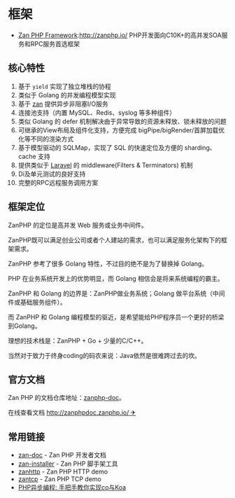 # 框架

- [Zan PHP Framework](https://github.com/youzan/zanphp):<http://zanphp.io/> PHP开发面向C10K+的高并发SOA服务和RPC服务首选框架

## 核心特性

1. 基于 `yield` 实现了独立堆栈的协程
2. 类似于 Golang 的并发编程模型实现
3. 基于 [zan](https://github.com/youzan/zan) 提供异步非阻塞I/O服务
4. 连接池支持（内置 MySQL、Redis、syslog 等多种组件）
5. 类似 Golang 的 defer 机制解决由于异常导致的资源未释放、锁未释放的问题
6. 可继承的View布局及组件化支持，方便完成 bigPipe/bigRender/首屏加载优化等不同的渲染方式
7. 基于模型驱动的 SQLMap，实现了 SQL 的快速定位及方便的 sharding、cache 支持
8. 提供类似于 [Laravel](https://github.com/laravel/laravel) 的 middleware(Filters & Terminators) 机制
9. Di及单元测试的良好支持
10. 完整的RPC远程服务调用方案

## 框架定位

ZanPHP 的定位是高并发 Web 服务或业务中间件。

ZanPHP既可以满足创业公司或者个人建站的需求，也可以满足服务化架构下的框架需求。

ZanPHP 参考了很多 Golang 特性，不过目的绝不是为了替换掉 Golang。

PHP 在业务系统开发上的优势明显，而 Golang 相信会是将来系统编程的霸主。

ZanPHP 和 Golang 的边界是：ZanPHP做业务系统；Golang 做平台系统（中间件或基础服务组件）。

而 ZanPHP 和 Golang 编程模型的驱近，是希望能给PHP程序员一个更好的桥梁到Golang。

理想的技术栈是：ZanPHP + Go + 少量的C/C++。

当然对于致力于终身coding的码农来说：Java依然是很难跨过去的坎。

## 官方文档

Zan PHP 的文档仓库地址：[zanphp-doc](https://github.com/youzan/zanphp-doc)。

在线查看文档 [http://zanphpdoc.zanphp.io/ ✈](http://zanphpdoc.zanphp.io/)

## 常用链接

- [zan-doc](https://github.com/youzan/zanphp-doc) - Zan PHP 开发者文档
- [zan-installer](https://github.com/youzan/zan-installer) - Zan PHP 脚手架工具
- [zanhttp](https://github.com/youzan/zanhttpdemo) - Zan PHP HTTP demo
- [zantcp](https://github.com/youzan/zantcpdemo) - Zan PHP TCP demo
- [PHP异步编程: 手把手教你实现co与Koa](https://github.com/youzan/php-co-koa)
